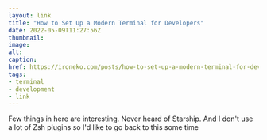 ```yaml
---
layout: link
title: "How to Set Up a Modern Terminal for Developers"
date: 2022-05-09T11:27:56Z
thumbnail:
image:
alt:
caption:
href: https://ironeko.com/posts/how-to-set-up-a-modern-terminal-for-developers
tags:
- terminal
- development
- link
---
```


Few things in here are interesting. Never heard of Starship. And I don't use a lot of Zsh plugins so I'd like to go back to this some time
